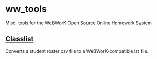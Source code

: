 # ww_tools
Misc. tools for the WeBWorK Open Source Online Homework System

## [Classlist](https://pschan-gh.github.io/classlist/classlist.html) 
Converts a student roster csv file to a WeBWorK-compatible lst file.
